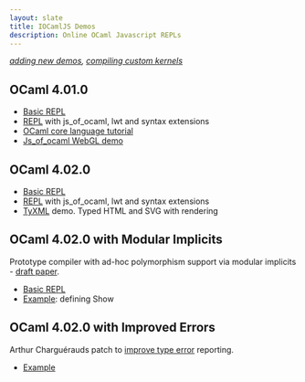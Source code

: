 ```yaml
---
layout: slate
title: IOCamlJS Demos
description: Online OCaml Javascript REPLs
---
```


<object type="image/svg+xml" data="IOnotepadJS.svg"></object>

_[adding new demos](adding_demos.html), [compiling custom kernels](compiling_kernels.html)_

## OCaml 4.01.0

* [Basic REPL](min.html)
* [REPL](full.html) with js_of_ocaml, lwt and syntax extensions
* [OCaml core language tutorial](core_language.html)
* [Js_of_ocaml WebGL demo](webgl_demo.html)

## OCaml 4.02.0 

* [Basic REPL](min402.html)
* [REPL](full402.html) with js_of_ocaml, lwt and syntax extensions
* [TyXML](tyxml.html) demo.  Typed HTML and SVG with rendering

## OCaml 4.02.0 with Modular Implicits 

Prototype compiler with ad-hoc polymorphism support via modular 
implicits - [draft paper](http://www.lpw25.net/ml2014.pdf).

* [Basic REPL](modimp.html)
* [Example](modimp_show.html): defining Show

## OCaml 4.02.0 with Improved Errors

Arthur Charguérauds patch to 
[improve type error](https://ocaml.org/meetings/ocaml/2014/ocaml2014_9.pdf) 
reporting. 

* [Example](improved_errors.html)
